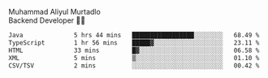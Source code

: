 Muhammad Aliyul Murtadlo
<br>
Backend Developer 👨‍💻
<br>
<!--START_SECTION:waka-->

```txt
Java              5 hrs 44 mins   █████████████████░░░░░░░░   68.49 %
TypeScript        1 hr 56 mins    █████▓░░░░░░░░░░░░░░░░░░░   23.11 %
HTML              33 mins         █▓░░░░░░░░░░░░░░░░░░░░░░░   06.58 %
XML               5 mins          ▒░░░░░░░░░░░░░░░░░░░░░░░░   01.10 %
CSV/TSV           2 mins          ░░░░░░░░░░░░░░░░░░░░░░░░░   00.42 %
```

<!--END_SECTION:waka-->
